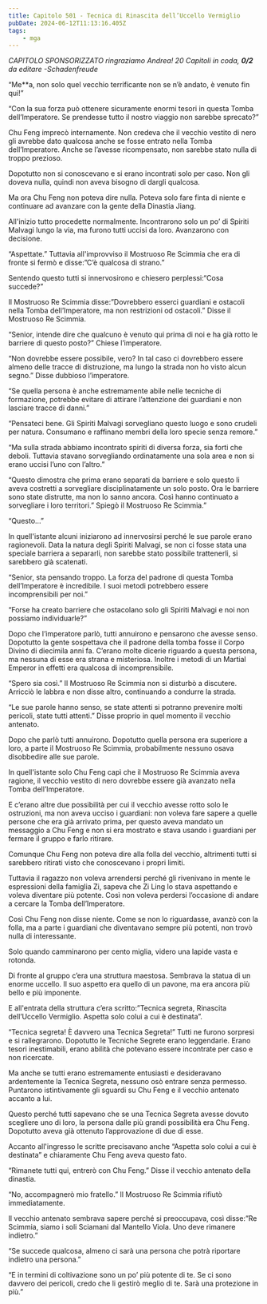 ```yaml
---
title: Capitolo 501 - Tecnica di Rinascita dell’Uccello Vermiglio
pubDate: 2024-06-12T11:13:16.405Z
tags:
    - mga
---
```






<em>CAPITOLO SPONSORIZZATO ringraziamo Andrea!
20 Capitoli in coda, <strong>0/2</strong>
da editare
-Schadenfreude</em>


“Me**a, non solo quel vecchio terrificante non se n’è andato, è venuto fin qui!”


“Con la sua forza può ottenere sicuramente enormi tesori in questa Tomba dell’Imperatore. Se prendesse tutto il nostro viaggio non sarebbe sprecato?”


Chu Feng imprecò internamente. Non credeva che il vecchio vestito di nero gli avrebbe dato qualcosa anche se fosse entrato nella Tomba dell’Imperatore. Anche se l’avesse ricompensato, non sarebbe stato nulla di troppo prezioso.


Dopotutto non si conoscevano e si erano incontrati solo per caso. Non gli doveva nulla, quindi non aveva bisogno di dargli qualcosa.


Ma ora Chu Feng non poteva dire nulla. Poteva solo fare finta di niente e continuare ad avanzare con la gente della Dinastia Jiang.


All'inizio tutto procedette normalmente. Incontrarono solo un po’ di Spiriti Malvagi lungo la via, ma furono tutti uccisi da loro. Avanzarono con decisione.


“Aspettate.” Tuttavia all'improvviso il Mostruoso Re Scimmia che era di fronte si fermò e disse:”C’è qualcosa di strano.”


Sentendo questo tutti si innervosirono e chiesero perplessi:“Cosa succede?”


Il Mostruoso Re Scimmia disse:”Dovrebbero esserci guardiani e ostacoli nella Tomba dell’Imperatore, ma non restrizioni od ostacoli.” Disse il Mostruoso Re Scimmia.


“Senior, intende dire che qualcuno è venuto qui prima di noi e ha già rotto le barriere di questo posto?” Chiese l’imperatore.


“Non dovrebbe essere possibile, vero? In tal caso ci dovrebbero essere almeno delle tracce di distruzione, ma lungo la strada non ho visto alcun segno.” Disse dubbioso l’imperatore.


“Se quella persona è anche estremamente abile nelle tecniche di formazione, potrebbe evitare di attirare l’attenzione dei guardiani e non lasciare tracce di danni.”


“Pensateci bene. Gli Spiriti Malvagi sorvegliano questo luogo e sono crudeli per natura. Consumano e raffinano membri della loro specie senza remore.”


“Ma sulla strada abbiamo incontrato spiriti di diversa forza, sia forti che deboli. Tuttavia stavano sorvegliando ordinatamente una sola area e non si erano uccisi l’uno con l’altro.”


“Questo dimostra che prima erano separati da barriere e solo questo li aveva costretti a sorvegliare disciplinatamente un solo posto. Ora le barriere sono state distrutte, ma non lo sanno ancora. Così hanno continuato a sorvegliare i loro territori.” Spiegò il Mostruoso Re Scimmia.”


“Questo…”


In quell'istante alcuni iniziarono ad innervosirsi perché le sue parole erano ragionevoli. Data la natura degli Spiriti Malvagi, se non ci fosse stata una speciale barriera a separarli, non sarebbe stato possibile trattenerli, si sarebbero già scatenati.


“Senior, sta pensando troppo. La forza del padrone di questa Tomba dell’Imperatore è incredibile. I suoi metodi potrebbero essere incomprensibili per noi.”


“Forse ha creato barriere che ostacolano solo gli Spiriti Malvagi e noi non possiamo individuarle?”


Dopo che l’imperatore parlò, tutti annuirono e pensarono che avesse senso. Dopotutto la gente sospettava che il padrone della tomba fosse il Corpo Divino di diecimila anni fa. C’erano molte dicerie riguardo a questa persona, ma nessuna di esse era strana e misteriosa. Inoltre i metodi di un Martial Emperor in effetti era qualcosa di incomprensibile.


“Spero sia così.” Il Mostruoso Re Scimmia non si disturbò a discutere. Arricciò le labbra e non disse altro, continuando a condurre la strada.


“Le sue parole hanno senso, se state attenti si potranno prevenire molti pericoli, state tutti attenti.” Disse proprio in quel momento il vecchio antenato.


Dopo che parlò tutti annuirono. Dopotutto quella persona era superiore a loro, a parte il Mostruoso Re Scimmia, probabilmente nessuno osava disobbedire alle sue parole.


In quell'istante solo Chu Feng capì che il Mostruoso Re Scimmia aveva ragione, il vecchio vestito di nero dovrebbe essere già avanzato nella Tomba dell’Imperatore.


E c’erano altre due possibilità per cui il vecchio avesse rotto solo le ostruzioni, ma non aveva ucciso i guardiani: non voleva fare sapere a quelle persone che era già arrivato prima, per questo aveva mandato un messaggio a Chu Feng e non si era mostrato e stava usando i guardiani per fermare il gruppo e farlo ritirare.


Comunque Chu Feng non poteva dire alla folla del vecchio, altrimenti tutti si sarebbero ritirati visto che conoscevano i propri limiti.


Tuttavia il ragazzo non voleva arrendersi perché gli rivenivano in mente le espressioni della famiglia Zi, sapeva che Zi Ling lo stava aspettando e voleva diventare più potente. Così non voleva perdersi l’occasione di andare a cercare la Tomba dell’Imperatore.


Così Chu Feng non disse niente. Come se non lo riguardasse, avanzò con la folla, ma a parte i guardiani che diventavano sempre più potenti, non trovò nulla di interessante.


Solo quando camminarono per cento miglia, videro una lapide vasta e rotonda.


Di fronte al gruppo c’era una struttura maestosa. Sembrava la statua di un enorme uccello. Il suo aspetto era quello di un pavone, ma era ancora più bello e più imponente.


E all'entrata della struttura c’era scritto:”Tecnica segreta, Rinascita dell’Uccello Vermiglio. Aspetta solo colui a cui è destinata”.


“Tecnica segreta! È davvero una Tecnica Segreta!” Tutti ne furono sorpresi e si rallegrarono. Dopotutto le Tecniche Segrete erano leggendarie. Erano tesori inestimabili, erano abilità che potevano essere incontrate per caso e non ricercate.


Ma anche se tutti erano estremamente entusiasti e desideravano ardentemente la Tecnica Segreta, nessuno osò entrare senza permesso. Puntarono istintivamente gli sguardi su Chu Feng e il vecchio antenato accanto a lui.


Questo perché tutti sapevano che se una Tecnica Segreta avesse dovuto scegliere uno di loro, la persona dalle più grandi possibilità era Chu Feng. Dopotutto aveva già ottenuto l’approvazione di due di esse.


Accanto all'ingresso le scritte precisavano anche “Aspetta solo colui a cui è destinata” e chiaramente Chu Feng aveva questo fato.


“Rimanete tutti qui, entrerò con Chu Feng.” Disse il vecchio antenato della dinastia.


“No, accompagnerò mio fratello.” Il Mostruoso Re Scimmia rifiutò immediatamente.


Il vecchio antenato sembrava sapere perché si preoccupava, così disse:”Re Scimmia, siamo i soli Sciamani dal Mantello Viola. Uno deve rimanere indietro.”


“Se succede qualcosa, almeno ci sarà una persona che potrà riportare indietro una persona.”


“E in termini di coltivazione sono un po’ più potente di te. Se ci sono davvero dei pericoli, credo che li gestirò meglio di te. Sarà una protezione in più.”
